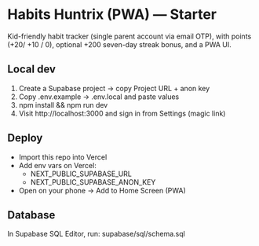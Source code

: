 # Habits Huntrix (PWA) — Starter

Kid-friendly habit tracker (single parent account via email OTP), with points (+20/ +10 / 0), optional +200 seven-day streak bonus, and a PWA UI.

## Local dev
1) Create a Supabase project → copy Project URL + anon key
2) Copy .env.example → .env.local and paste values
3) npm install && npm run dev
4) Visit http://localhost:3000 and sign in from Settings (magic link)

## Deploy
- Import this repo into Vercel
- Add env vars on Vercel:
  - NEXT_PUBLIC_SUPABASE_URL
  - NEXT_PUBLIC_SUPABASE_ANON_KEY
- Open on your phone → Add to Home Screen (PWA)

## Database
In Supabase SQL Editor, run: supabase/sql/schema.sql
